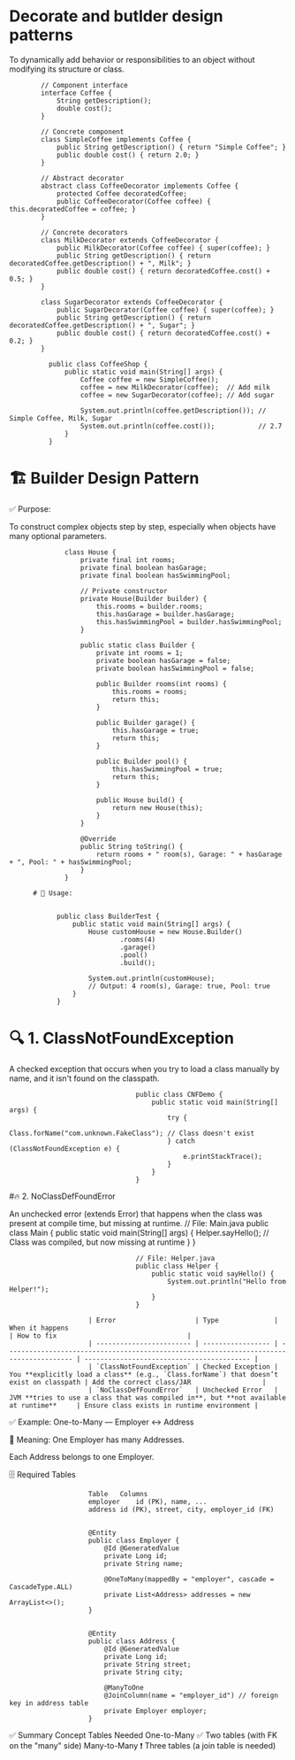 # Decorate and butlder design patterns
To dynamically add behavior or responsibilities to an object without modifying its structure or class.

            // Component interface
            interface Coffee {
                String getDescription();
                double cost();
            }
            
            // Concrete component
            class SimpleCoffee implements Coffee {
                public String getDescription() { return "Simple Coffee"; }
                public double cost() { return 2.0; }
            }
            
            // Abstract decorator
            abstract class CoffeeDecorator implements Coffee {
                protected Coffee decoratedCoffee;
                public CoffeeDecorator(Coffee coffee) { this.decoratedCoffee = coffee; }
            }
            
            // Concrete decorators
            class MilkDecorator extends CoffeeDecorator {
                public MilkDecorator(Coffee coffee) { super(coffee); }
                public String getDescription() { return decoratedCoffee.getDescription() + ", Milk"; }
                public double cost() { return decoratedCoffee.cost() + 0.5; }
            }
            
            class SugarDecorator extends CoffeeDecorator {
                public SugarDecorator(Coffee coffee) { super(coffee); }
                public String getDescription() { return decoratedCoffee.getDescription() + ", Sugar"; }
                public double cost() { return decoratedCoffee.cost() + 0.2; }
            }
            
              public class CoffeeShop {
                  public static void main(String[] args) {
                      Coffee coffee = new SimpleCoffee();
                      coffee = new MilkDecorator(coffee);  // Add milk
                      coffee = new SugarDecorator(coffee); // Add sugar
              
                      System.out.println(coffee.getDescription()); // Simple Coffee, Milk, Sugar
                      System.out.println(coffee.cost());           // 2.7
                  }
              }


# 🏗️ Builder Design Pattern
✅ Purpose:

To construct complex objects step by step, especially when objects have many optional parameters.
                  
                  class House {
                      private final int rooms;
                      private final boolean hasGarage;
                      private final boolean hasSwimmingPool;
                  
                      // Private constructor
                      private House(Builder builder) {
                          this.rooms = builder.rooms;
                          this.hasGarage = builder.hasGarage;
                          this.hasSwimmingPool = builder.hasSwimmingPool;
                      }
                  
                      public static class Builder {
                          private int rooms = 1;
                          private boolean hasGarage = false;
                          private boolean hasSwimmingPool = false;
                  
                          public Builder rooms(int rooms) {
                              this.rooms = rooms;
                              return this;
                          }
                  
                          public Builder garage() {
                              this.hasGarage = true;
                              return this;
                          }
                  
                          public Builder pool() {
                              this.hasSwimmingPool = true;
                              return this;
                          }
                  
                          public House build() {
                              return new House(this);
                          }
                      }
                  
                      @Override
                      public String toString() {
                          return rooms + " room(s), Garage: " + hasGarage + ", Pool: " + hasSwimmingPool;
                      }
                  }

          # 🧪 Usage:


                public class BuilderTest {
                    public static void main(String[] args) {
                        House customHouse = new House.Builder()
                                .rooms(4)
                                .garage()
                                .pool()
                                .build();
                
                        System.out.println(customHouse);
                        // Output: 4 room(s), Garage: true, Pool: true
                    }
                }

# 🔍 1. ClassNotFoundException

A checked exception that occurs when you try to load a class manually by name, and it isn't found on the classpath.
                                    
                                    public class CNFDemo {
                                        public static void main(String[] args) {
                                            try {
                                                Class.forName("com.unknown.FakeClass"); // Class doesn't exist
                                            } catch (ClassNotFoundException e) {
                                                e.printStackTrace();
                                            }
                                        }
                                    }

#🔥 2. NoClassDefFoundError

An unchecked error (extends Error) that happens when the class was present at compile time, but missing at runtime.
                                    // File: Main.java
                                    public class Main {
                                        public static void main(String[] args) {
                                            Helper.sayHello();  // Class was compiled, but now missing at runtime
                                        }
                                    }
                                    
                                    // File: Helper.java
                                    public class Helper {
                                        public static void sayHello() {
                                            System.out.println("Hello from Helper!");
                                        }
                                    }

                        | Error                    | Type              | When it happens                                                                         | How to fix                                 |
                        | ------------------------ | ----------------- | --------------------------------------------------------------------------------------- | ------------------------------------------ |
                        | `ClassNotFoundException` | Checked Exception | You **explicitly load a class** (e.g., `Class.forName`) that doesn’t exist on classpath | Add the correct class/JAR                  |
                        | `NoClassDefFoundError`   | Unchecked Error   | JVM **tries to use a class that was compiled in**, but **not available at runtime**     | Ensure class exists in runtime environment |
                        

✅ Example: One-to-Many — Employer ↔ Address

  💬 Meaning:
One Employer has many Addresses.

Each Address belongs to one Employer.

🗄️ Required Tables
                        
                        Table	Columns
                        employer	id (PK), name, ...
                        address	id (PK), street, city, employer_id (FK)


                        @Entity
                        public class Employer {
                            @Id @GeneratedValue
                            private Long id;
                            private String name;
                        
                            @OneToMany(mappedBy = "employer", cascade = CascadeType.ALL)
                            private List<Address> addresses = new ArrayList<>();
                        }


                        @Entity
                        public class Address {
                            @Id @GeneratedValue
                            private Long id;
                            private String street;
                            private String city;
                        
                            @ManyToOne
                            @JoinColumn(name = "employer_id") // foreign key in address table
                            private Employer employer;
                        }

✅ Summary
            Concept	Tables Needed
            One-to-Many	✅ Two tables (with FK on the "many" side)
            Many-to-Many	❗ Three tables (a join table is needed)
